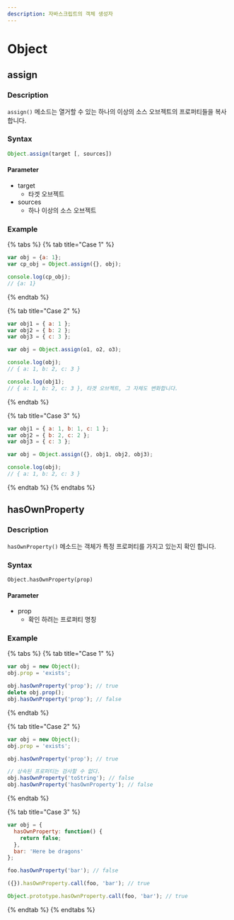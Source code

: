 ```yaml
---
description: 자바스크립트의 객체 생성자
---
```


# Object

## assign

### Description 

`assign()` 메소드는 열거할 수 있는 하나의 이상의 소스 오브젝트의 프로퍼티들을 복사합니다.

### Syntax 

```javascript
Object.assign(target [, sources]) 
```

#### Parameter

* target
  * 타겟 오브젝트
* sources
  * 하나 이상의 소스 오브젝트

### Example

{% tabs %}
{% tab title="Case 1" %}
```javascript
var obj = {a: 1};
var cp_obj = Object.assign({}, obj);

console.log(cp_obj);
// {a: 1}
```
{% endtab %}

{% tab title="Case 2" %}
```javascript
var obj1 = { a: 1 };
var obj2 = { b: 2 };
var obj3 = { c: 3 };

var obj = Object.assign(o1, o2, o3);

console.log(obj); 
// { a: 1, b: 2, c: 3 }

console.log(obj1);  
// { a: 1, b: 2, c: 3 }, 타겟 오브젝트, 그 자체도 변화합니다.
```
{% endtab %}

{% tab title="Case 3" %}
```javascript
var obj1 = { a: 1, b: 1, c: 1 };
var obj2 = { b: 2, c: 2 };
var obj3 = { c: 3 };

var obj = Object.assign({}, obj1, obj2, obj3);

console.log(obj); 
// { a: 1, b: 2, c: 3 }
```
{% endtab %}
{% endtabs %}

## hasOwnProperty

### Description

`hasOwnProperty()` 메소드는 객체가 특정 프로퍼티를 가지고 있는지 확인 합니다.

### Syntax

```text
Object.hasOwnProperty(prop)
```

#### Parameter

* prop
  * 확인 하려는 프로퍼티 명칭

### Example

{% tabs %}
{% tab title="Case 1" %}
```javascript
var obj = new Object();
obj.prop = 'exists';

obj.hasOwnProperty('prop'); // true
delete obj.prop();
obj.hasOwnProperty('prop'); // false
```
{% endtab %}

{% tab title="Case 2" %}
```javascript
var obj = new Object();
obj.prop = 'exists';

obj.hasOwnProperty('prop'); // true

// 상속된 프로퍼티는 검사할 수 없다.
obj.hasOwnProperty('toString'); // false
obj.hasOwnProperty('hasOwnProperty'); // false
```
{% endtab %}

{% tab title="Case 3" %}
```javascript
var obj = {
  hasOwnProperty: function() {
    return false;
  },
  bar: 'Here be dragons'
};

foo.hasOwnProperty('bar'); // false

({}).hasOwnProperty.call(foo, 'bar'); // true

Object.prototype.hasOwnProperty.call(foo, 'bar'); // true
```
{% endtab %}
{% endtabs %}



